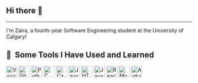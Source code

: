 ## Hi there 👋
--------
I'm Zaira, a fourth-year Software Engineering student at the University of Calgary!


<h2> 🚀 &nbsp;Some Tools I Have Used and Learned</h2>
<p align="left">
<img src="https://cdn.jsdelivr.net/gh/devicons/devicon/icons/vscode/vscode-original.svg" alt="Vscode" width="30" height="30"/>
<img src="https://cdn.jsdelivr.net/gh/devicons/devicon@latest/icons/github/github-original.svg" alt="Github" width="30" height="30"/>
<img src="https://cdn.jsdelivr.net/gh/devicons/devicon@latest/icons/python/python-original.svg" alt="Python" width="30" height="30"/>
<img src="https://cdn.jsdelivr.net/gh/devicons/devicon@latest/icons/c/c-original.svg" alt="C" width="30" height="30"/>
<img src="https://cdn.jsdelivr.net/gh/devicons/devicon@latest/icons/cplusplus/cplusplus-original.svg" alt="C++" width="30" height="30" />
<img src="https://cdn.jsdelivr.net/gh/devicons/devicon@latest/icons/java/java-original.svg" alt="Java" width="30" height="30"/>
<img src="https://cdn.jsdelivr.net/gh/devicons/devicon@latest/icons/html5/html5-original.svg" alt="HTML" width="30" height="30"/>
<img src="https://cdn.jsdelivr.net/gh/devicons/devicon@latest/icons/javascript/javascript-original.svg" alt="JavaScript" width="30" height="30"/>
<img src="https://cdn.jsdelivr.net/gh/devicons/devicon@latest/icons/react/react-original.svg" alt="ReactJS" width="30" height="30"/>
<img src="https://cdn.jsdelivr.net/gh/devicons/devicon@latest/icons/mysql/mysql-original-wordmark.svg" alt="MySQL" width="30" height="30"/>
<img src="https://cdn.jsdelivr.net/gh/devicons/devicon@latest/icons/arduino/arduino-original-wordmark.svg" alt="Arduino" width="30" height="30"/>
       
</p>
<!--
**zaira-ra/zaira-ra** is a ✨ _special_ ✨ repository because its `README.md` (this file) appears on your GitHub profile.

Here are some ideas to get you started:

- 🔭 I’m currently working on ...
- 🌱 I’m currently learning ...
- 👯 I’m looking to collaborate on ...
- 🤔 I’m looking for help with ...
- 💬 Ask me about ...
- 📫 How to reach me: ...
- 😄 Pronouns: ...
- ⚡ Fun fact: ...
-->
